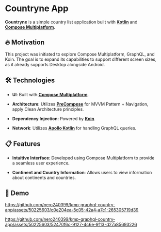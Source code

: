 # Countryne App

**Countryne** is a simple country list application built with **[Kotlin](https://github.com/JetBrains/kotlin)** and **[Compose Multiplatform](https://github.com/JetBrains/compose-multiplatform)**.

## 🔥 Motivation

This project was initiated to explore Compose Multiplatform, GraphQL, and Koin. The goal is to expand its capabilities to support different screen sizes, as it already supports Desktop alongside Android.

## 🛠️ Technologies

- **UI**: Built with **[Compose Multiplatform](https://github.com/JetBrains/compose-multiplatform)**.

- **Architecture**: Utilizes **[PreCompose](https://github.com/Tlaster/PreCompose)** for MVVM Pattern + Navigation, apply Clean Architecture principles.

- **Dependency Injection**: Powered by **[Koin](https://github.com/InsertKoinIO/koin)**.

- **Network**: Utilizes **[Apollo Kotlin](https://github.com/apollographql/apollo-kotlin)** for handling GraphQL queries.

## 📋 Features

- **Intuitive Interface**: Developed using Compose Multiplatform to provide a seamless user experience.

- **Continent and Country Information**: Allows users to view information about continents and countries.

## 🎥 Demo

https://github.com/nero240399/kmp-graphql-country-app/assets/50225603/c0e204ea-5c05-42a4-a7c1-265305719d39

https://github.com/nero240399/kmp-graphql-country-app/assets/50225603/52470f6c-9127-4c6e-9f13-d27a85693226
